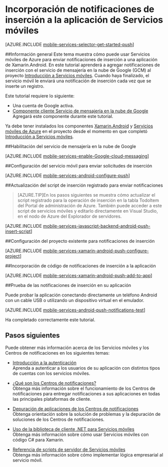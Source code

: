 <properties 
	pageTitle="Incorporación de notificaciones push a la aplicación Xamarin Android | Microsoft Azure" 
	description="Obtenga información acerca de cómo configurar las notificaciones push con el Servicio de mensajería en la nube de Google para sus aplicaciones de Xamarin.Android con los Servicios móviles de Azure y los Centros de notificaciones de Azure." 
	documentationCenter="xamarin" 
	authors="ggailey777" 
	manager="dwrede" 
	services="mobile-services" 
	editor=""/>

<tags 
	ms.service="mobile-services" 
	ms.workload="mobile" 
	ms.tgt_pltfrm="mobile-xamarin-android" 
	ms.devlang="dotnet" 
	ms.topic="article" 
	ms.date="09/16/2015" 
	ms.author="glenga"/>

# Incorporación de notificaciones de inserción a la aplicación de Servicios móviles

[AZURE.INCLUDE [mobile-services-selector-get-started-push](../../includes/mobile-services-selector-get-started-push.md)]

##Información general
Este tema muestra cómo puede usar Servicios móviles de Azure para enviar notificaciones de inserción a una aplicación de Xamarin.Android. En este tutorial aprenderá a agregar notificaciones de inserción con el servicio de mensajería en la nube de Google (GCM) al proyecto [Introducción a Servicios móviles]. Cuando haya finalizado, el servicio móvil le enviará una notificación de inserción cada vez que se inserte un registro.

Este tutorial requiere lo siguiente:

+ Una cuenta de Google activa.
+ [Componente cliente Servicio de mensajería en la nube de Google] Agregará este componente durante este tutorial.

Ya debe tener instalados los componentes [Xamarin.Android] y [Servicios móviles de Azure] en el proyecto desde el momento en que completó [Introducción a Servicios móviles].

##<a id="register"></a>Habilitación del servicio de mensajería en la nube de Google

[AZURE.INCLUDE [mobile-services-enable-Google-cloud-messaging](../../includes/mobile-services-enable-google-cloud-messaging.md)]

##<a id="configure"></a>Configuración del servicio móvil para enviar solicitudes de inserción

[AZURE.INCLUDE [mobile-services-android-configure-push](../../includes/mobile-services-android-configure-push.md)]

##<a id="update-scripts"></a>Actualización del script de inserción registrado para enviar notificaciones

>[AZURE.TIP]En los pasos siguientes se muestra cómo actualizar el script registrado para la operación de inserción en la tabla TodoItem del Portal de administración de Azure. También puede acceder a este script de servicios móviles y editarlo directamente en Visual Studio, en el nodo de Azure del Explorador de servidores.

[AZURE.INCLUDE [mobile-services-javascript-backend-android-push-insert-script](../../includes/mobile-services-javascript-backend-android-push-insert-script.md)]


##<a id="configure-app"></a>Configuración del proyecto existente para notificaciones de inserción

[AZURE.INCLUDE [mobile-services-xamarin-android-push-configure-project](../../includes/mobile-services-xamarin-android-push-configure-project.md)]

##<a id="add-push"></a>Incorporación de código de notificaciones de inserción a la aplicación

[AZURE.INCLUDE [mobile-services-xamarin-android-push-add-to-app](../../includes/mobile-services-xamarin-android-push-add-to-app.md)]

##<a id="test"></a>Prueba de las notificaciones de inserción en su aplicación

Puede probar la aplicación conectando directamente un teléfono Android con un cable USB o utilizando un dispositivo virtual en el emulador.

[AZURE.INCLUDE [mobile-services-android-push-notifications-test](../../includes/mobile-services-android-push-notifications-test.md)]

Ha completado correctamente este tutorial.

## <a name="next-steps"></a>Pasos siguientes

Puede obtener más información acerca de los Servicios móviles y los Centros de notificaciones en los siguientes temas:

* [Introducción a la autenticación](mobile-services-android-get-started-users.md) <br/>Aprenda a autenticar a los usuarios de su aplicación con distintos tipos de cuentas con los servicios móviles.

* [¿Qué son los Centros de notificaciones?](../notification-hubs-overview.md) <br/>Obtenga más información sobre el funcionamiento de los Centros de notificaciones para entregar notificaciones a sus aplicaciones en todas las principales plataformas de cliente.

* [Depuración de aplicaciones de los Centros de notificaciones](http://go.microsoft.com/fwlink/p/?linkid=386630) </br>Obtenga orientación sobre la solución de problemas y la depuración de soluciones de los Centros de notificaciones.

* [Uso de la biblioteca de cliente .NET para Servicios móviles](mobile-services-windows-dotnet-how-to-use-client-library.md) <br/>Obtenga más información sobre cómo usar Servicios móviles con código C# para Xamarin.

* [Referencia de scripts de servidor de Servicios móviles](mobile-services-how-to-use-server-scripts.md) <br/>Obtenga más información sobre cómo implementar lógica empresarial al servicio móvil.

<!-- URLs. -->
[Introducción a Servicios móviles]: mobile-services-ios-get-started.md

[Componente cliente Servicio de mensajería en la nube de Google]: http://components.xamarin.com/view/GCMClient/
[Xamarin.Android]: http://xamarin.com/download/
[Servicios móviles de Azure]: http://components.xamarin.com/view/azure-mobile-services/
 

<!---HONumber=Oct15_HO2-->